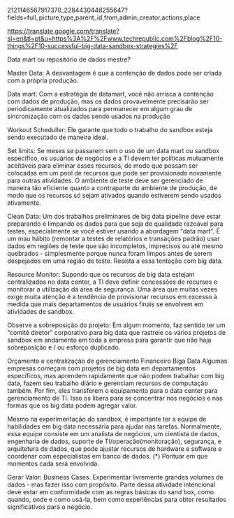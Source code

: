 2121146567917370_2284430448255647?fields=full_picture,type,parent_id,from,admin_creator,actions,place

https://translate.google.com/translate?sl=en&tl=pt&u=https%3A%2F%2Fwww.techrepublic.com%2Fblog%2F10-things%2F10-successful-big-data-sandbox-strategies%2F


Data mart ou repositório de dados mestre?

  Master Data: 
  A desvantagem é que a contenção de dados pode ser criada com a própria produção. 

  Data mart:
  Com a estratégia de datamart, você não arrisca a contenção com dados de produção, mas os dados provavelmente precisarão ser   periodicamente atualizados para permanecer em algum grau de sincronização com os dados sendo usados na produção
  
  Workout Scheduller:
  Ele garante que todo o trabalho do sandbox esteja sendo executado de maneira ideal. 
  
  Set limits:
  Se meses se passarem sem o uso de um data mart ou sandbox específico, os usuários de negócios e a TI devem ter políticas       mutuamente aceitáveis para eliminar esses recursos, de modo que possam ser colocadas em um pool de recursos que pode ser       provisionado novamente para outras atividades. O ambiente de teste deve ser gerenciado de maneira tão eficiente quanto a       contraparte do ambiente de produção, de modo que os recursos só sejam ativados quando estiverem sendo usados ativamente.
  
  Clean Data:
  Um dos trabalhos preliminares de big data pipeline deve estar preparando e limpando os dados para que seja de qualidade    razoável para testes, especialmente se você estiver usando a abordagem "data mart". É um mau hábito (remontar a testes de relatórios e transações padrão) usar dados em regiões de teste que são incompletos, imprecisos ou até mesmo quebrados - simplesmente porque nunca foram limpos antes de serem despejados em uma região de teste. Resista a essa tentação com big data.
  
  Resource Monitor:
  Supondo que os recursos de big data estejam centralizados no data center, a TI deve definir concessões de recursos e monitorar a utilização da área de segurança. Uma área que muitas vezes exige muita atenção é a tendência de provisionar recursos em excesso à medida que mais departamentos de usuários finais se envolvem em atividades de sandbox.
  
  Observe a sobreposição do projeto:
  Em algum momento, faz sentido ter um “comitê diretor” corporativo para big data que rastreie os vários projetos de sandbox em andamento em toda a empresa para garantir que não haja sobreposição e / ou esforço duplicado.
  
  Orçamento e centralização de gerenciamento Financeiro Biga Data
  Algumas empresas começam com projetos de big data em departamentos específicos, mas aprendem rapidamente que não podem trabalhar com big data, fazem seu trabalho diário e gerenciam recursos de computação também. Por fim, eles transferem o equipamento para o data center para gerenciamento de TI. Isso os libera para se concentrar nos negócios e nas formas que os big data podem agregar valor.
  
  
  Mesmo na experimentação do sandbox, é importante ter a equipe de habilidades em big data necessária para ajudar nas tarefas. Normalmente, essa equipe consiste em um analista de negócios, um cientista de dados, engenharia de dados, suporte de TI/operação(monitoração), segurança, e arquitetura de dados, que pode ajustar recursos de hardware e software e coordenar com especialistas em banco de dados.
  (*) Pontuar em que momentos cada será envolvida.
  
  Gerar Valor:
  Business Cases. Experimentar livremente grandes volumes de dados - mas fazer isso com propósito.
  Parte dessa atividade intencional deve estar em conformidade com as regras básicas do sand box, como quando, onde e como usá-la, bem como experiências para obter resultados significativos para o negócio.
  
